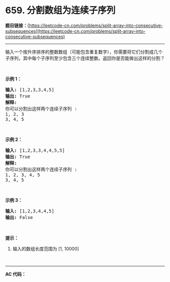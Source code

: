 # 659. 分割数组为连续子序列

**题目链接：**[https://leetcode-cn.com/problems/split-array-into-consecutive-subsequences](https://leetcode-cn.com/problems/split-array-into-consecutive-subsequences)

---

<div class="content__1Y2H">
 <div class="notranslate">
  <p>输入一个按升序排序的整数数组（可能包含重复数字），你需要将它们分割成几个子序列，其中每个子序列至少包含三个连续整数。返回你是否能做出这样的分割？</p> 
  <p>&nbsp;</p> 
  <p><strong>示例 1：</strong></p> 
  <pre class="language-text"><strong>输入:</strong> [1,2,3,3,4,5]
<strong>输出:</strong> True
<strong>解释:</strong>
你可以分割出这样两个连续子序列 : 
1, 2, 3
3, 4, 5
</pre> 
  <p>&nbsp;</p> 
  <p><strong>示例 2：</strong></p> 
  <pre class="language-text"><strong>输入:</strong> [1,2,3,3,4,4,5,5]
<strong>输出:</strong> True
<strong>解释:</strong>
你可以分割出这样两个连续子序列 : 
1, 2, 3, 4, 5
3, 4, 5
</pre> 
  <p>&nbsp;</p> 
  <p><strong>示例 3：</strong></p> 
  <pre class="language-text"><strong>输入:</strong> [1,2,3,4,4,5]
<strong>输出:</strong> False
</pre> 
  <p>&nbsp;</p> 
  <p><strong>提示：</strong></p> 
  <ol> 
   <li>输入的数组长度范围为 [1, 10000]</li> 
  </ol> 
  <p>&nbsp;</p> 
 </div>
</div>

---

**AC 代码：**

```java

```